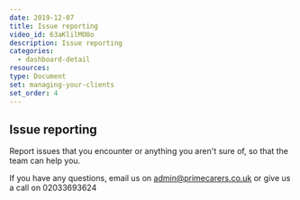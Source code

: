 ```yaml
---
date: 2019-12-07
title: Issue reporting
video_id: 63aKlilMO0o
description: Issue reporting
categories:
  - dashboard-detail
resources:
type: Document
set: managing-your-clients
set_order: 4
---
```


## Issue reporting

Report issues that you encounter or anything you aren't sure of, so that the team can help you.

If you have any questions, email us on admin@primecarers.co.uk or give us a call on 02033693624
